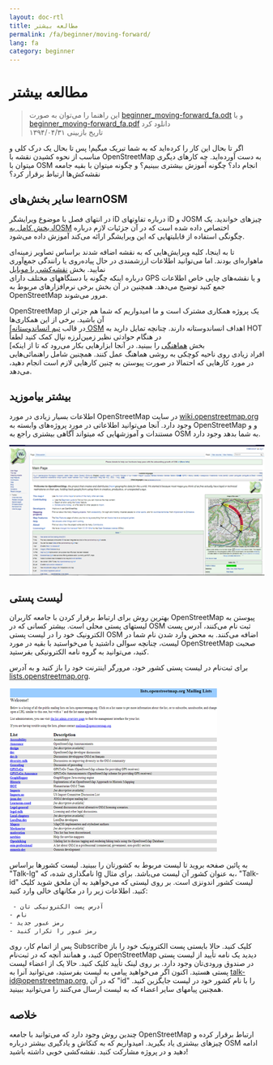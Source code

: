 ```yaml
---
layout: doc-rtl
title: مطالعه بیشتر
permalink: /fa/beginner/moving-forward/
lang: fa
category: beginner
---
```


مطالعه بیشتر
===============

> این راهنما را می‌توان به صورت [beginner_moving-forward_fa.odt](/files/beginner_moving-forward_fa.odt) و یا [beginner_moving-forward_fa.pdf](/files/beginner_moving-forward_fa.pdf) دانلود کرد  
تاریخ بازبینی ۱۳۹۴/۰۴/۳۱  

اگر تا بحال این کار را کرده‌اید که به شما تبریک میگیم! پس تا بحال 
یک درک کلی و مناسب از نحوه کشیدن نقشه با OpenStreetMap به دست آورده‌اید. چه کارهای دیگری 
میتوان با OSM انجام داد؟ چگونه آموزش بیشتری ببینیم؟ و چگونه میتوان با بقیه 
جامعه نقشه‌کش‌ها ارتباط برقرار کرد؟

سایر بخش‌های learnOSM
---------------------------

در انتهای فصل با موضوع ویرایشگر iD درباره تفاوتهای iD و JOSM چیزهای خواندید. 
یک [بخش کامل به JOSM](/fa/josm/) اختصاص داده شده است که در آن جزئیات لازم درباره  
چگونگی استفاده از قابلیتهایی که این ویرایشگر ارائه می‌کند آموزش داده می‌شود.

 تا به اینجا، کلیه ویرایش‌هایی که به نقشه اضافه شدند براساس تصاویر زمینه‌ای ماهواره‌ای بودند. اما می‌توانید اطلاعات ارزشمندی 
در حال پیاده‌روی یا رانندگی جمع‌آوری نمایید. بخش [نقشه‌کشی با موبایل](/fa/mobile-mapping/)  
درباره اینکه چگونه با دستگاههای مختلف دارای GPS و یا نقشه‌های چاپی خاص اطلاعات جمع کنید توضیح می‌دهد.
همچنین در آن بخش برخی نرم‌افزارهای مربوط به OpenStreetMap مرور می‌شوند.

OpenStreetMap یک پروژه همکاری مشترک است و ما امیدواریم که شما هم جزئی از آن باشید. برخی از این همکاری‌ها  
[در قالب [تیم انساندوستانه OSM](http://hotosm.org) اهداف انساندوستانه دارند. 
چنانچه تمایل دارید به HOT در هنگام حوادثی نظیر زمین‌لرزه نپال کمک کنید لطفاً  
[بخش [هماهنگی](/fa/coordination/) را ببینید. در آنجا ابزارهایی بکار می‌رود که تا از اینکه  
افراد زیادی روی ناحیه کوچکی به روشی هماهنگ عمل کنند. همچنین شامل راهنمائی‌هایی در مورد کارهایی که احتمالا در 
صورت پیوستن به چنین کارهایی لازم است انجام دهید، می‌دهد.


بیشتر بیاموزید
----------

اطلاعات بسیار زیادی در مورد OpenStreetMap در سایت 
[wiki.openstreetmap.org](http://wiki.openstreetmap.org/) وجود دارد. آنجا می‌توانید
اطلاعاتی در مورد پروژه‌های وابسته به OpenStreetMap و
و مستندات و آموزشهایی که میتواند آگاهی بیشتری راجع به OSM به شما بدهد وجود دارد.

![Wiki][]

<!-- also more info on this site once it is prepared -->

لیست پستی
------------

بهترین روش برای ارتباط برقرار کردن با جامعه کاربران OpenStreetMap 
پیوستن به لیستهای پستی محلی است. بیشتر کسانی که در OSM ثبت نام می‌کنند، آدرس پست الکترونیک 
خود را در لیست پستی OSM اضافه می‌کنند. به محض وارد شدن نام شما در لیست، چنانچه 
سوالی داشتید یا می‌خواستید با بقیه در مورد OpenStreetMap صحبت کنید، می‌توانید به گروه 
نامه الکترونیکی بفرستید.

برای ثبت‌نام در لیست پستی کشور خود، مرورگر اینترنت خود را 
    باز کنید و به آدرس 
    [lists.openstreetmap.org](http://lists.openstreetmap.org/).

![Mailing list][]

به پائین صفحه بروید تا لیست مربوط به کشورتان را ببینید.
    لیست کشورها براساس "Talk-lg" نامگذاری شده، که lg به عنوان 
    کشور آن لیست می‌باشد. برای مثال، "Talk-id" لیست کشور 
    اندونزی است.
بر روی لیستی که می‌خواهید به آن ملحق شوید کلیک کنید.
اطلاعات زیر را در مکانهای خالی وارد کنید:

     - آدرس پست الکترونیکی تان
    - نام
    - رمز عبور جدید
    - رمز عبور را تکرار کنید

پس از اتمام کار، روی Subscribe کلیک کنید.
حالا بایستی پست الکترونیک خود را باز کنید، و همانند آنچه که در ثبت‌نام 
    OpenStreetMap دیدید یک نامه تأیید از لیست پستی در
    صندوق ورودی‌تان وجود دارد.
بر روی لینک تأیید کلیک کنید.
حالا یک از اعضاء لیست پستی هستید.
اکنون اگر می‌خواهید پیامی به لیست بفرستید، می‌توانید آنرا به 
    [talk-id@openstreetmap.org](mailto:talk-id@openstreetmap.org),
    که در آن "id" را با نام کشور خود در لیست جایگزین کنید. همچنین پیامهای 
    سایر اعضاء که به لیست ارسال می‌کنند را می‌توانید ببینید.

<!-- این قسمت شاید بعداً بیشتر گسترش پیدا می‌کند
MapOSMatic
----------

یکی از این پروژه‌ها، پروژه‌ای به نام MapOSMatic است که می‌توانید از طریق مرورگر به آدرس 
[maposmatic.org](http://www.maposmatic.org/) به آن دسترسی پیدا کنید. این پروژه 
ابزار ساده‌ای برای چاپ محدوده انتخابی از نقشه است. این پروژه 
به طور خودکار نقشه را به همراه شبکه‌ای از خط‌وط بر روی آن و 
ایندکسی از مکانهایی که در آن نقشه وجود دارد، ایجاد می‌کند.

![MapOSMatic][]
-->


خلاصه
-------

چندین روش وجود دارد که می‌توانید با 
جامعه OpenStreetMap ارتباط برقرار کرده و چیزهای بیشتری یاد بگیرید. امیدواریم که به 
کنکاش و یادگیری بیشتر درباره OSM ادامه دهید و در پروژه مشارکت کنید.
نقشه‌کشی خوبی داشته باشید!


[MapOSMatic]: /images/beginner/maposmatic-homepage.png
[Wiki]: /images/beginner/osm-wiki.png
[Mailing list]: /images/beginner/osm-mailing-lists.png
